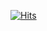 [![Hits](https://hits.seeyoufarm.com/api/count/incr/badge.svg?url=https%3A%2F%2Fgithub.com%2Fmark77234%2Fhit-counter&count_bg=%237EA1BF&title_bg=%236D6C5E&icon=apple.svg&icon_color=%23908888&title=%ED%95%98%EC%9D%B4&edge_flat=false)](https://hits.seeyoufarm.com)
